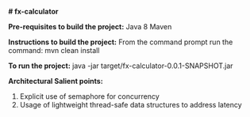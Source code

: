 ****# fx-calculator****




**Pre-requisites to build the project:**
Java 8
Maven

**Instructions to build the project:**
From the command prompt run the command: mvn clean install

**To run the project:**
java -jar target/fx-calculator-0.0.1-SNAPSHOT.jar

**Architectural Salient points:**
1) Explicit use of semaphore for concurrency
2) Usage of lightweight thread-safe data structures to address latency 
